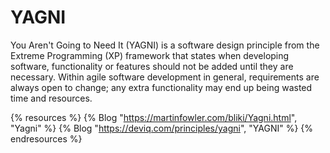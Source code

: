 # YAGNI

You Aren't Going to Need It (YAGNI) is a software design principle from the Extreme Programming (XP) framework that states when developing software, functionality or features should not be added until they are necessary. Within agile software development in general, requirements are always open to change; any extra functionality may end up being wasted time and resources.

{% resources %}
  {% Blog "https://martinfowler.com/bliki/Yagni.html", "Yagni" %}
  {% Blog "https://deviq.com/principles/yagni", "YAGNI" %}
{% endresources %}
